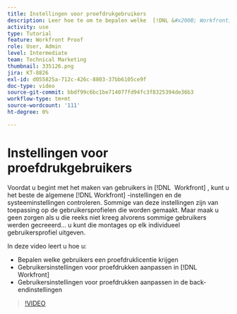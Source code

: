 ```yaml
---
title: Instellingen voor proefdrukgebruikers
description: Leer hoe te om te bepalen welke  [!DNL &#x200B; Workfront]  gebruikers een het proef vergunning krijgen, dan gebruikersmontages in zowel  [!DNL Workfront]  als de achtergrond-eindmontages aanpassen.
activity: use
type: Tutorial
feature: Workfront Proof
role: User, Admin
level: Intermediate
team: Technical Marketing
thumbnail: 335126.png
jira: KT-8826
exl-id: d055825a-712c-426c-8803-37bb6105ce9f
doc-type: video
source-git-commit: bbdf99c6bc1be714077fd94fc3f8325394de36b3
workflow-type: tm+mt
source-wordcount: '111'
ht-degree: 0%

---
```


# Instellingen voor proefdrukgebruikers

Voordat u begint met het maken van gebruikers in [!DNL &#x200B; Workfront] , kunt u het beste de algemene [!DNL Workfront] -instellingen en de systeeminstellingen controleren. Sommige van deze instellingen zijn van toepassing op de gebruikersprofielen die worden gemaakt. Maar maak u geen zorgen als u die reeks niet kreeg alvorens sommige gebruikers werden gecreeerd... u kunt die montages op elk individueel gebruikersprofiel uitgeven.


In deze video leert u hoe u:

* Bepalen welke gebruikers een proefdruklicentie krijgen
* Gebruikersinstellingen voor proefdrukken aanpassen in [!DNL &#x200B; Workfront]
* Gebruikersinstellingen voor proefdrukken aanpassen in de back-endinstellingen

>[!VIDEO](https://video.tv.adobe.com/v/3432924/?quality=12&learn=on&enablevpops=1&captions=dut)

<!--
Lean More URLs
-->
